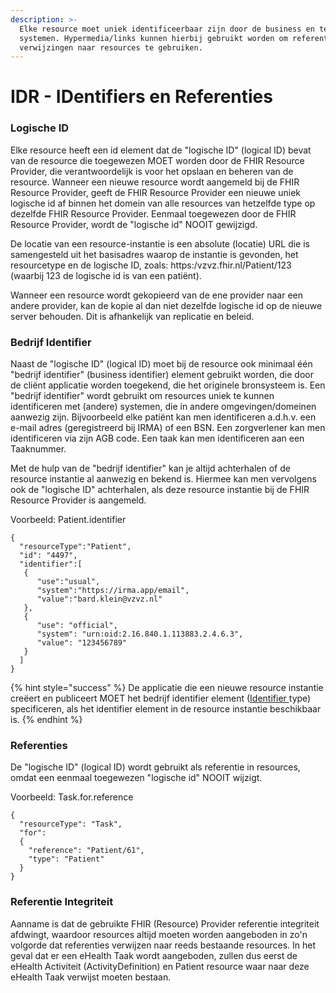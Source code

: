 ```yaml
---
description: >-
  Elke resource moet uniek identificeerbaar zijn door de business en technische
  systemen. Hypermedia/links kunnen hierbij gebruikt worden om referenties of
  verwijzingen naar resources te gebruiken.
---
```


# IDR - IDentifiers en Referenties

### Logische ID

Elke resource heeft een id element dat de "logische ID" (logical ID) bevat van de resource die toegewezen MOET worden door de FHIR Resource Provider, die verantwoordelijk is voor het opslaan en beheren van de resource. Wanneer een nieuwe resource wordt aangemeld bij de FHIR Resource Provider, geeft de FHIR Resource Provider een nieuwe uniek logische id af binnen het domein van alle resources van hetzelfde type op dezelfde FHIR Resource Provider. Eenmaal toegewezen door de FHIR Resource Provider, wordt de "logische id" NOOIT gewijzigd.

De locatie van een resource-instantie is een absolute (locatie) URL die is samengesteld uit het basisadres waarop de instantie is gevonden, het resourcetype en de logische ID, zoals: https:/vzvz.fhir.nl/Patient/123 (waarbij 123 de logische id is van een patiënt).

Wanneer een resource wordt gekopieerd van de ene provider naar een andere provider, kan de kopie al dan niet dezelfde logische id op de nieuwe server behouden. Dit is afhankelijk van replicatie en beleid.

### Bedrijf Identifier

Naast de "logische ID" (logical ID) moet bij de resource ook minimaal één "bedrijf identifier" (business identifier) element gebruikt worden, die door de cliënt applicatie worden toegekend, die het originele bronsysteem is. Een "bedrijf identifier" wordt gebruikt om resources uniek te kunnen identificeren met (andere) systemen, die in andere omgevingen/domeinen aanwezig zijn. Bijvoorbeeld elke patiënt kan men identificeren a.d.h.v. een e-mail adres (geregistreerd bij IRMA) of een BSN. Een zorgverlener kan men identificeren via zijn AGB code. Een taak kan men identificeren aan een Taaknummer.

Met de hulp van de "bedrijf identifier" kan je altijd achterhalen of de resource instantie al aanwezig en bekend is. Hiermee kan men vervolgens ook de  "logische ID" achterhalen, als deze resource instantie bij de FHIR Resource Provider is aangemeld.

Voorbeeld: Patient.identifier

```
{
  "resourceType":"Patient",
  "id": "4497",
  "identifier":[
   {
      "use":"usual",
      "system":"https://irma.app/email",
      "value":"bard.klein@vzvz.nl"
   },
   {
      "use": "official",
      "system": "urn:oid:2.16.840.1.113883.2.4.6.3",
      "value": "123456789"
   }
  ]
}
```

{% hint style="success" %}
De applicatie die een nieuwe resource instantie creëert en publiceert MOET het bedrijf identifier element ([Identifier ](https://www.hl7.org/fhir/datatypes.html#identifier)type) specificeren, als het identifier element in de resource instantie beschikbaar is. &#x20;
{% endhint %}

### Referenties

De "logische ID" (logical ID) wordt gebruikt als referentie in resources, omdat een eenmaal toegewezen  "logische id" NOOIT wijzigt.&#x20;

Voorbeeld: Task.for.reference

```
{
  "resourceType": "Task",
  "for":
  {    
    "reference": "Patient/61",
    "type": "Patient"
  }
}
```

### Referentie Integriteit

Aanname is dat de gebruikte FHIR (Resource) Provider referentie integriteit afdwingt, waardoor resources altijd moeten worden aangeboden in zo'n volgorde dat referenties verwijzen naar reeds bestaande resources. In het geval dat er een eHealth Taak wordt aangeboden, zullen dus eerst de eHealth Activiteit (ActivityDefinition) en Patient resource waar naar deze eHealth Taak verwijst moeten bestaan.
